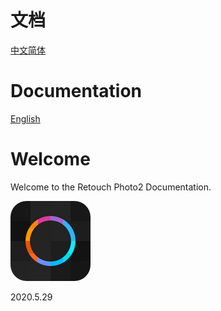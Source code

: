  # 文档

 [中文简体](README-ZH.md) 


 # Documentation
 [English](README-EN.md) 
 
 # Welcome
Welcome to the Retouch Photo2  Documentation.

![](Assets/logo.png)

 2020.5.29